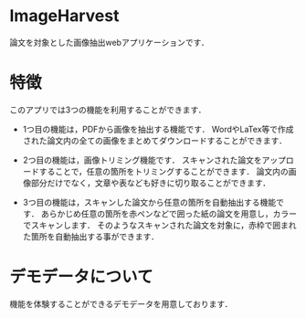# ImageHarvest

論文を対象とした画像抽出webアプリケーションです．




# 特徴

このアプリでは3つの機能を利用することができます．

* 1つ目の機能は，PDFから画像を抽出する機能です．
  WordやLaTex等で作成された論文内の全ての画像をまとめてダウンロードすることができます．


* 2つ目の機能は，画像トリミング機能です．
  スキャンされた論文をアップロードすることで，任意の箇所をトリミングすることができます．
  論文内の画像部分だけでなく，文章や表なども好きに切り取ることができます．
  

* 3つ目の機能は，スキャンした論文から任意の箇所を自動抽出する機能です．
  あらかじめ任意の箇所を赤ペンなどで囲った紙の論文を用意し，カラーでスキャンします．
  そのようなスキャンされた論文を対象に，赤枠で囲まれた箇所を自動抽出する事ができます．


# デモデータについて

機能を体験することができるデモデータを用意しております．




